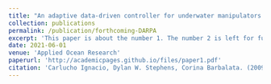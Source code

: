 ```yaml
---
title: "An adaptive data-driven controller for underwater manipulators with variable payload"
collection: publications
permalink: /publication/forthcoming-DARPA
excerpt: 'This paper is about the number 1. The number 2 is left for future work.'
date: 2021-06-01
venue: 'Applied Ocean Research'
paperurl: 'http://academicpages.github.io/files/paper1.pdf'
citation: 'Carlucho Ignacio, Dylan W. Stephens, Corina Barbalata. (2009). &quot;An adaptive data-driven controller for underwater manipulators with variable payload.&quot; <i> Applied Ocean Research 1</i>. 1(1).'
---
```

